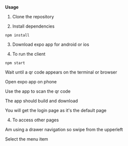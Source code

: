 **Usage**

1. Clone the repository

2. Install dependencies

```
npm install

```

3. Download expo app for android or ios

3. To run the client

```
npm start

```

Wait until a qr code appears on the terminal or browser

Open expo app on phone

Use the app to scan the qr code

The app should build and download

You will get the login page as it's the default page

4. To access other pages

Am using a drawer navigation so swipe from the upperleft

Select the menu item